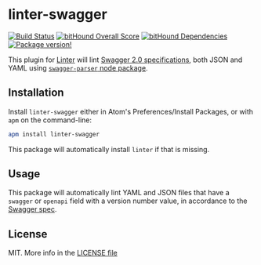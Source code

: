 # linter-swagger

[![Build Status](https://travis-ci.org/AtomLinter/linter-swagger.svg?branch=master)](https://travis-ci.org/AtomLinter/linter-swagger)
[![bitHound Overall Score](https://www.bithound.io/github/AtomLinter/linter-swagger/badges/score.svg)](https://www.bithound.io/github/AtomLinter/linter-swagger)
[![bitHound Dependencies](https://www.bithound.io/github/AtomLinter/linter-swagger/badges/dependencies.svg)](https://www.bithound.io/github/AtomLinter/linter-swagger/master/dependencies/npm)
[![Package version!](https://img.shields.io/apm/v/linter-swagger.svg?style=flat)](https://atom.io/packages/linter-swagger)

This plugin for [Linter][linter] will lint
[Swagger 2.0 specifications][swagger], both JSON and YAML using
[`swagger-parser` node package][swagger-parser].

## Installation

Install `linter-swagger` either in Atom's Preferences/Install Packages, or with
`apm` on the command-line:

```sh
apm install linter-swagger
```

This package will automatically install `linter` if that is missing.

## Usage

This package will automatically lint YAML and JSON files that have a `swagger` or `openapi` field
with a version number value, in accordance to the [Swagger spec](http://swagger.io/specification/).

## License

MIT. More info in the [LICENSE file](./LICENSE.md)

[linter]: https://github.com/AtomLinter/Linter "Linter Atom Package"
[swagger]: http://swagger.io/ "Swagger Main Site"
[swagger-parser]: https://www.npmjs.com/package/swagger-parser "Swagger Parser NPM Page"
